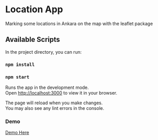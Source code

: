 # Location App
Marking some locations in Ankara on the map with the leaflet package

## Available Scripts

In the project directory, you can run:

### `npm install`

### `npm start`

Runs the app in the development mode.\
Open [http://localhost:3000](http://localhost:3000) to view it in your browser.

The page will reload when you make changes.\
You may also see any lint errors in the console.

### Demo 
<a href="https://location-app-frontend.netlify.app" target="blank">Demo Here</a>
